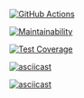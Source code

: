[![GitHub Actions](https://github.com/Ray-Garraty/frontend-project-lvl2/workflows/Run_linter_and_tests/badge.svg)](https://github.com/Ray-Garraty/frontend-project-lvl2/actions)

[![Maintainability](https://api.codeclimate.com/v1/badges/879c931256464ef64186/maintainability)](https://codeclimate.com/github/Ray-Garraty/frontend-project-lvl2/maintainability)

[![Test Coverage](https://api.codeclimate.com/v1/badges/879c931256464ef64186/test_coverage)](https://codeclimate.com/github/Ray-Garraty/frontend-project-lvl2/test_coverage)

[![asciicast](https://asciinema.org/a/343504.svg)](https://asciinema.org/a/343504)

[![asciicast](https://asciinema.org/a/343614.svg)](https://asciinema.org/a/343614)
